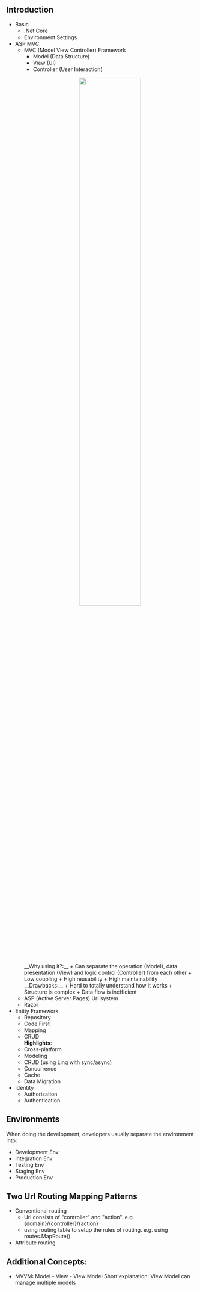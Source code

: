 ## Introduction

+ Basic
    * .Net Core
    * Environment Settings
+ ASP MVC
    * MVC (Model View Controller) Framework
        - Model (Data Structure)
        - View (UI)
        - Controller (User Interaction)
        <p align="center">
          <img src="https://raw.githubusercontent.com/Draveness/analyze/master/contents/architecture/images/mvx/Standard-MVC.jpg" width="60%"/>
        </p>
        __Why using it?:__   
        + Can separate the operation (Model), data presentation (View) and logic control (Controller) from each other
        + Low coupling
        + High reusability
        + High maintainability  
        __Drawbacks:__   
        + Hard to totally understand how it works
        + Structure is complex
        + Data flow is inefficient
    * ASP (Active Server Pages) Url system
    * Razor
+ Entity Framework
    * Repository 
    * Code First
    * Mapping
    * CRUD  
    __Highlights__:
    * Cross-platform
    * Modeling
    * CRUD (using Linq with sync/async)
    * Concurrence
    * Cache
    * Data Migration  
+ Identity
    * Authorization
    * Authentication

## Environments
When doing the development, developers usually separate the environment into: 
+ Development Env
+ Integration Env
+ Testing Env
+ Staging Env
+ Production Env

## Two Url Routing Mapping Patterns
+ Conventional routing
    * Url consists of "controller" and "action". e.g. {domain}/{controller}/{action}
    * using routing table to setup the rules of routing. e.g. using routes.MapRoute()
+ Attribute routing

## Additional Concepts:
+ MVVM: Model - View - View Model
    Short explanation: View Model can manage multiple models




